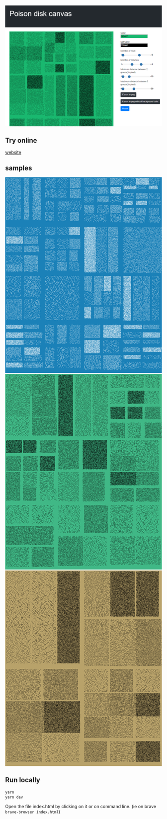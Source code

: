 
![preview](examples/screenshot.png)

## Try online 
[website](https://guillaume-gomez.github.io/poisson-disk/)

## samples
![example-1](examples/example-1)
![example-2](examples/example-2)
![example-3](examples/example-3)

## Run locally 
```
yarn
yarn dev

```
Open the file index.html by clicking on it or on command line. (ie on brave `brave-browser index.html`)
